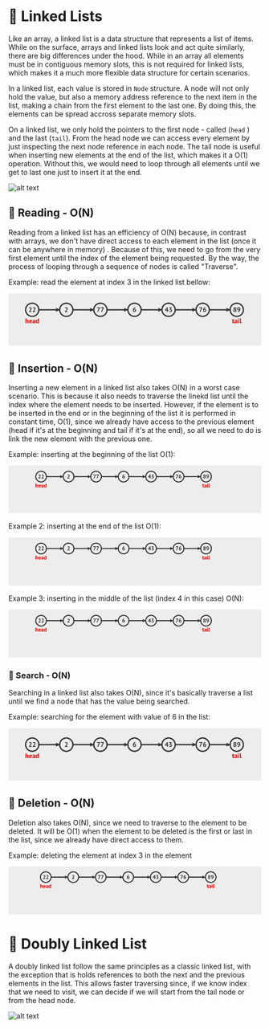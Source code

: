 # :bookmark_tabs: Linked Lists

Like an array, a linked list is a data structure that represents a list of items. While on the surface, arrays and linked lists look and act quite similarly, there are big differences under the hood. While in an array all elements must be in contiguous memory slots, this is not required for linked lists, which makes it a much more flexible data structure for certain scenarios.

In a linked list, each value is stored in ```Node``` structure. A node will not only hold the value, but also a memory address reference to the next item in the list, making a chain from the first element to the last one. By doing this, the elements can be spread accross separate memory slots.

On a linked list, we only hold the pointers to the first node - called (```head``` ) and the last (```tail```). From the head node we can access every element by just inspecting the next node reference in each node. The tail node is useful when inserting new elements at the end of the list, which makes it a O(1) operation. Without this, we would need to loop through all elements until we get to last one just to insert it at the end.

![alt text](https://media.geeksforgeeks.org/wp-content/uploads/20220816144425/LLdrawio.png)


## :bookmark_tabs: Reading - O(N)

Reading from a linked list has an efficiency of O(N) because, in contrast with arrays, we don't have direct access to each element in the list (once it can be anywhere in memory) . Because of this, we need to go from the very first element until the index of the element being requested. By the way, the process of looping through a sequence of nodes is called "Traverse".

Example: read the element at index 3 in the linked list bellow:

![alt text](../../extras/images/linked-list-access.gif)


## :bookmark_tabs: Insertion - O(N)

Inserting a new element in a linked list also takes O(N) in a worst case scenario. This is because it also needs to traverse the linekd list until the index where the element needs to be inserted. However, if the element is to be inserted in the end or in the beginning of the list it is performed in constant time, O(1), since we already have access to the previous element (head if it's at the beginning and tail if it's at the end), so all we need to do is link the new element with the previous one.

Example: inserting at the beginning of the list O(1):

![alt text](../../extras/images/linked-list-insertion-at-beginning.gif)

Example 2: inserting at the end of the list O(1):

![alt text](../../extras/images/linked-list-insertion-at-the-end.gif)

Example 3: inserting in the middle of the list (index 4 in this case) O(N):

![alt text](../../extras/images/linked-list-insertion-at-the-middle.gif)


### :bookmark_tabs: Search - O(N)
Searching in a linked list also takes O(N), since it's basically traverse a list until we find a node that has the value being searched.

Example: searching for the element with value of 6 in the list:

![alt text](../../extras/images/linked-list-access.gif)


## :bookmark_tabs: Deletion - O(N)
Deletion also takes O(N), since we need to traverse to the element to be deleted. It will be O(1) when the element to be deleted is the first or last in the list, since we already have direct access to them.

Example: deleting the element at index 3 in the element

![alt text](../../extras/images/linked-list-deletion.gif)


# :bookmark_tabs: Doubly Linked List

A doubly linked list follow the same principles as a classic linked list, with the exception that is holds references to both the next and the previous elements in the list. This allows faster traversing since, if we know index that we need to visit, we can decide if we will start from the tail node or from the head node.

![alt text](https://media.geeksforgeeks.org/wp-content/cdn-uploads/gq/2014/03/DLL1.png)
